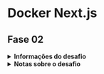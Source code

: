 # Docker Next.js
## Fase 02

<details>
  <summary>
    <strong>
      Informações do desafio
    </strong>
  </summary>

Informações do desafio
Neste desafio, você deve criar uma aplicação **Next.js** com **Docker** que rode na *porta 3000*.
Esta aplicação precisa expor 2 rotas de API Rest:


- Criar chat - POST /api/chats

- Listar chats - GET /api/chats


Um chat tem 2 dados, o ID é auto-incrementado e a mensagem que é string.


O Next.js precisa salvar e buscar os dados do banco de dados usando o **Prisma**, o banco de dados a ser utilizado precisa ser o **SQLite** e precisa ser commitado no projeto.


Crie o arquivo api.http para declarar as 2 chamadas a serem realizadas.

</details>

<details>
  <summary>
    <strong>
      Notas sobre o desafio
    </strong>
  </summary>

  1. Criar uma aplicação Next.js com Docker na porta 3000;
  - Primeramente iniciando o next.js `npx create-next-app --typescript`
  - Após cria-lo, criei o Dockerfile e o docker-compose com suas configurações iniciais, para copiar o next para o container.
  - Configurei o .devcontainer, para testar a extensão apresentada pelo Luiz Carlos
  - Por padrão o Next.js usa a porta 3000
  
  2. Realizei a instalação do Prisma `npm i prisma -D`
  - Inicializei o prisma definindo o sqlite como banco `npx prisma --datasource-provider sqlite`
  - Criei o model solicitado, com ID gerado automáticamente com autoincrement e o campo message como string
  - Realizei a conexão do prisma no arquivo prisma na pasta app, para evitar leak de conexões, conforme orientado na aula do chatgpt.
  
  3. Criei a pasta chats, onde ficam as rotas para as solicitações GET e POST
  - GET http://localhost:3000/api/chats
  - POST http://localhost:3000/api/chats body{ message string }
  
  4. Revisei o docker-compose para realizar a instalação dos modulos e iniciar a aplicação de forma automática.

  5. Após iniciar a composição dos container(`docker compose up --build` para visualizar as instalações e inicializações ou adicione a flag -d, para inicialização de fundo, gosto de usar --build para forçar a remontagem da imagem caso ja tenha montado ela alguma vez), e todas inicializações concluirem, basta usar o api.http ou outra http client, para realizar o post desejado, e para o get podemos acessar via navegador.

</details>

